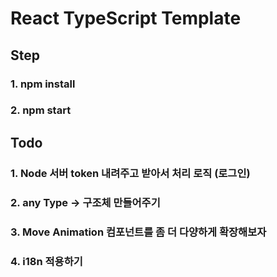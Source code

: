 # React TypeScript Template

## Step

### 1. npm install

### 2. npm start

## Todo

### 1. Node 서버 token 내려주고 받아서 처리 로직 (로그인)

### 2. any Type -> 구조체 만들어주기

### 3. Move Animation 컴포넌트를 좀 더 다양하게 확장해보자

### 4. i18n 적용하기
